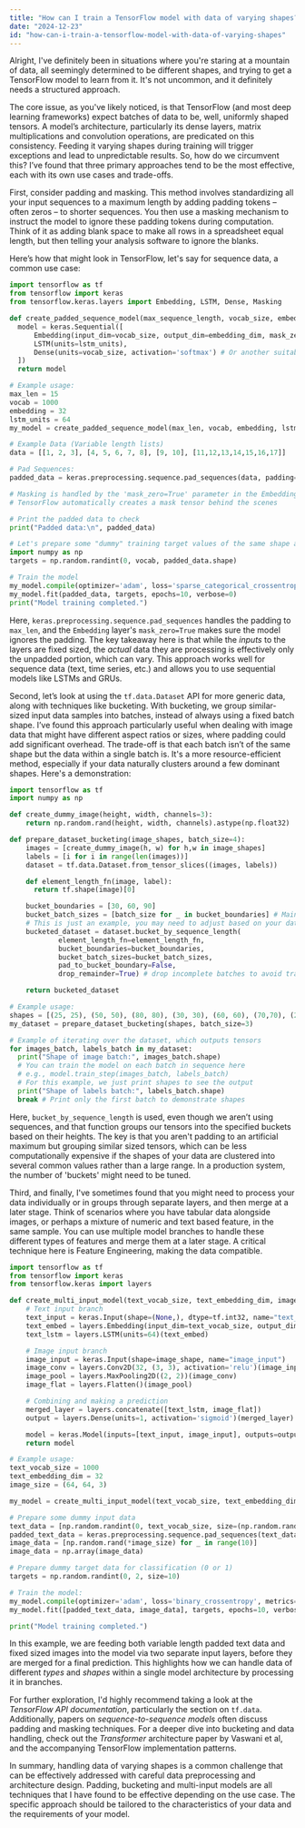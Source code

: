 ```yaml
---
title: "How can I train a TensorFlow model with data of varying shapes?"
date: "2024-12-23"
id: "how-can-i-train-a-tensorflow-model-with-data-of-varying-shapes"
---
```


Alright,  I've definitely been in situations where you're staring at a mountain of data, all seemingly determined to be different shapes, and trying to get a TensorFlow model to learn from it. It's not uncommon, and it definitely needs a structured approach.

The core issue, as you've likely noticed, is that TensorFlow (and most deep learning frameworks) expect batches of data to be, well, uniformly shaped tensors. A model’s architecture, particularly its dense layers, matrix multiplications and convolution operations, are predicated on this consistency. Feeding it varying shapes during training will trigger exceptions and lead to unpredictable results. So, how do we circumvent this? I’ve found that three primary approaches tend to be the most effective, each with its own use cases and trade-offs.

First, consider padding and masking. This method involves standardizing all your input sequences to a maximum length by adding padding tokens – often zeros – to shorter sequences. You then use a masking mechanism to instruct the model to ignore these padding tokens during computation. Think of it as adding blank space to make all rows in a spreadsheet equal length, but then telling your analysis software to ignore the blanks.

Here’s how that might look in TensorFlow, let's say for sequence data, a common use case:

```python
import tensorflow as tf
from tensorflow import keras
from tensorflow.keras.layers import Embedding, LSTM, Dense, Masking

def create_padded_sequence_model(max_sequence_length, vocab_size, embedding_dim, lstm_units):
  model = keras.Sequential([
      Embedding(input_dim=vocab_size, output_dim=embedding_dim, mask_zero=True, input_length=max_sequence_length),
      LSTM(units=lstm_units),
      Dense(units=vocab_size, activation='softmax') # Or another suitable output layer
  ])
  return model

# Example usage:
max_len = 15
vocab = 1000
embedding = 32
lstm_units = 64
my_model = create_padded_sequence_model(max_len, vocab, embedding, lstm_units)

# Example Data (Variable length lists)
data = [[1, 2, 3], [4, 5, 6, 7, 8], [9, 10], [11,12,13,14,15,16,17]]

# Pad Sequences:
padded_data = keras.preprocessing.sequence.pad_sequences(data, padding='post', maxlen=max_len, value=0)

# Masking is handled by the 'mask_zero=True' parameter in the Embedding layer
# TensorFlow automatically creates a mask tensor behind the scenes

# Print the padded data to check
print("Padded data:\n", padded_data)

# Let's prepare some "dummy" training target values of the same shape as the input data
import numpy as np
targets = np.random.randint(0, vocab, padded_data.shape)

# Train the model
my_model.compile(optimizer='adam', loss='sparse_categorical_crossentropy', metrics=['accuracy'])
my_model.fit(padded_data, targets, epochs=10, verbose=0)
print("Model training completed.")
```

Here, `keras.preprocessing.sequence.pad_sequences` handles the padding to `max_len`, and the `Embedding` layer's `mask_zero=True` makes sure the model ignores the padding. The key takeaway here is that while the *inputs* to the layers are fixed sized, the *actual* data they are processing is effectively only the unpadded portion, which can vary. This approach works well for sequence data (text, time series, etc.) and allows you to use sequential models like LSTMs and GRUs.

Second, let’s look at using the `tf.data.Dataset` API for more generic data, along with techniques like bucketing. With bucketing, we group similar-sized input data samples into batches, instead of always using a fixed batch shape. I’ve found this approach particularly useful when dealing with image data that might have different aspect ratios or sizes, where padding could add significant overhead. The trade-off is that each batch isn’t of the same shape but the data within a single batch is. It's a more resource-efficient method, especially if your data naturally clusters around a few dominant shapes. Here's a demonstration:

```python
import tensorflow as tf
import numpy as np

def create_dummy_image(height, width, channels=3):
    return np.random.rand(height, width, channels).astype(np.float32)

def prepare_dataset_bucketing(image_shapes, batch_size=4):
    images = [create_dummy_image(h, w) for h,w in image_shapes]
    labels = [i for i in range(len(images))]
    dataset = tf.data.Dataset.from_tensor_slices((images, labels))

    def element_length_fn(image, label):
      return tf.shape(image)[0]

    bucket_boundaries = [30, 60, 90]
    bucket_batch_sizes = [batch_size for _ in bucket_boundaries] # Maintain batch size consistency, assuming there is enough data for a full batch
    # This is just an example, you may need to adjust based on your data distribution
    bucketed_dataset = dataset.bucket_by_sequence_length(
            element_length_fn=element_length_fn,
            bucket_boundaries=bucket_boundaries,
            bucket_batch_sizes=bucket_batch_sizes,
            pad_to_bucket_boundary=False,
            drop_remainder=True) # drop incomplete batches to avoid training inconsistencies

    return bucketed_dataset

# Example usage:
shapes = [(25, 25), (50, 50), (80, 80), (30, 30), (60, 60), (70,70), (20,20), (40,40), (90, 90), (100,100), (110,110), (120,120)]
my_dataset = prepare_dataset_bucketing(shapes, batch_size=3)

# Example of iterating over the dataset, which outputs tensors
for images_batch, labels_batch in my_dataset:
  print("Shape of image batch:", images_batch.shape)
  # You can train the model on each batch in sequence here
  # e.g., model.train_step(images_batch, labels_batch)
  # For this example, we just print shapes to see the output
  print("Shape of labels batch:", labels_batch.shape)
  break # Print only the first batch to demonstrate shapes
```

Here, `bucket_by_sequence_length` is used, even though we aren’t using sequences, and that function groups our tensors into the specified buckets based on their heights.  The key is that you aren't padding to an artificial maximum but grouping similar sized tensors, which can be less computationally expensive if the shapes of your data are clustered into several common values rather than a large range. In a production system, the number of 'buckets' might need to be tuned.

Third, and finally, I've sometimes found that you might need to process your data individually or in groups through separate layers, and then merge at a later stage. Think of scenarios where you have tabular data alongside images, or perhaps a mixture of numeric and text based feature, in the same sample. You can use multiple model branches to handle these different types of features and merge them at a later stage. A critical technique here is Feature Engineering, making the data compatible.

```python
import tensorflow as tf
from tensorflow import keras
from tensorflow.keras import layers

def create_multi_input_model(text_vocab_size, text_embedding_dim, image_shape):
    # Text input branch
    text_input = keras.Input(shape=(None,), dtype=tf.int32, name="text_input")
    text_embed = layers.Embedding(input_dim=text_vocab_size, output_dim=text_embedding_dim)(text_input)
    text_lstm = layers.LSTM(units=64)(text_embed)

    # Image input branch
    image_input = keras.Input(shape=image_shape, name="image_input")
    image_conv = layers.Conv2D(32, (3, 3), activation='relu')(image_input)
    image_pool = layers.MaxPooling2D((2, 2))(image_conv)
    image_flat = layers.Flatten()(image_pool)

    # Combining and making a prediction
    merged_layer = layers.concatenate([text_lstm, image_flat])
    output = layers.Dense(units=1, activation='sigmoid')(merged_layer)  # Binary Classification example

    model = keras.Model(inputs=[text_input, image_input], outputs=output)
    return model

# Example usage:
text_vocab_size = 1000
text_embedding_dim = 32
image_size = (64, 64, 3)

my_model = create_multi_input_model(text_vocab_size, text_embedding_dim, image_size)

# Prepare some dummy input data
text_data = [np.random.randint(0, text_vocab_size, size=(np.random.randint(5, 20))) for _ in range(10)]
padded_text_data = keras.preprocessing.sequence.pad_sequences(text_data, padding='post', value=0)
image_data = [np.random.rand(*image_size) for _ in range(10)]
image_data = np.array(image_data)

# Prepare dummy target data for classification (0 or 1)
targets = np.random.randint(0, 2, size=10)

# Train the model:
my_model.compile(optimizer='adam', loss='binary_crossentropy', metrics=['accuracy'])
my_model.fit([padded_text_data, image_data], targets, epochs=10, verbose=0)

print("Model training completed.")
```

In this example, we are feeding both variable length padded text data and fixed sized images into the model via two separate input layers, before they are merged for a final prediction. This highlights how we can handle data of different *types* and *shapes* within a single model architecture by processing it in branches.

For further exploration, I'd highly recommend taking a look at the *TensorFlow API documentation*, particularly the section on `tf.data`. Additionally, papers on *sequence-to-sequence models* often discuss padding and masking techniques. For a deeper dive into bucketing and data handling, check out the *Transformer* architecture paper by Vaswani et al, and the accompanying TensorFlow implementation patterns.

In summary, handling data of varying shapes is a common challenge that can be effectively addressed with careful data preprocessing and architecture design. Padding, bucketing and multi-input models are all techniques that I have found to be effective depending on the use case. The specific approach should be tailored to the characteristics of your data and the requirements of your model.
